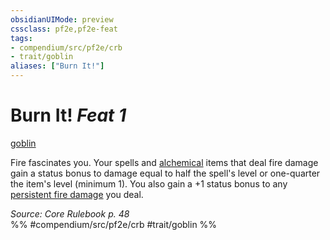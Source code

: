 ```yaml
---
obsidianUIMode: preview
cssclass: pf2e,pf2e-feat
tags:
- compendium/src/pf2e/crb
- trait/goblin
aliases: ["Burn It!"]
---
```

# Burn It!  *Feat 1*  
[goblin](../../Rules/traits/goblin.md)  


Fire fascinates you. Your spells and [alchemical](../../Rules/traits/alchemical.md) items that deal fire damage gain a status bonus to damage equal to half the spell's level or one-quarter the item's level (minimum 1). You also gain a +1 status bonus to any [persistent fire damage](../../Rules/conditions.md#Persistent%20Damage) you deal.

*Source: Core Rulebook p. 48*  
%% #compendium/src/pf2e/crb #trait/goblin %%